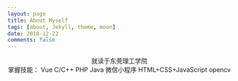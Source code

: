 ```yaml
---
layout: page
title: About Myself
tags: [about, Jekyll, theme, moon]
date: 2018-12-22
comments: false
---
```

    
<center>
    <label>就读于东莞理工学院</label><br/>
    <label>掌握技能：</label>
    <label>Vue</label>
    <label>C/C++</label>
    <label>PHP</label>
    <label>Java</label>
    <label>微信小程序</label>
    <label>HTML+CSS+JavaScript</label>
    <label>opencv</label>
</center>


